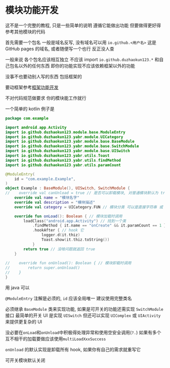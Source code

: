 # 模块功能开发

这不是一个完整的教程, 只是一些简单的说明
遵循它能做出功能 但要做得更好得参考其他模块的代码

首先需要一个包名 一般是域名反写, 没有域名可以用 `io.github.<用户名>` 这是 GitHub pages 的域名, 或者随便写一个也行 反正没人查

一般来说 各个包名应该相互独立 不应该 import `io.github.duzhaokun123.*` 和自己包名以外的任何东西
即你的功能实现不应该依赖框架以外的功能

没事不也要动别人写的东西 包括框架的

要动框架参考[框架功能开发](框架功能开发.md)

不对代码规范做要求 你的模块能工作就行

一个简单的 kotlin 例子是

```kotlin
package com.example

import android.app.Activity
import io.github.duzhaokun123.module.base.ModuleEntry
import io.github.duzhaokun123.yabr.module.UICategory
import io.github.duzhaokun123.yabr.module.base.BaseModule
import io.github.duzhaokun123.yabr.module.base.SwitchModule
import io.github.duzhaokun123.yabr.module.base.UISwitch
import io.github.duzhaokun123.yabr.utils.Toast
import io.github.duzhaokun123.yabr.utils.findMethod
import io.github.duzhaokun123.yabr.utils.paramCount

@ModuleEntry(
    id = "com.example.Example",
)
object Example : BaseModule(), UISwitch, SwitchModule {
//    override val canUnload = true // 是否可以卸载模块, 对普通模块默认为 true, 对 Core 模块默认为 false
    override val name = "模块名字"
    override val description = "模块描述"
    override val category = UICategory.FUN // 模块分类 可以是直接字符串 或 UICategory 伪枚举

    override fun onLoad(): Boolean { // 模块加载时调用
        loadClass("android.app.Activity") // 找到一个类
            .findMethod { it.name == "onCreate" && it.paramCount == 1 } // 找到一个方法
            .hookAfter { // hook 它
                logger.d(it.thiz)
                Toast.show(it.thiz.toString())
            }
        return true // 没啥问题就返回 true
    }
    
//    override fun onUnload(): Boolean { // 模块卸载时调用
//        return super.onUnload()
//    }
}
```

用 java 可以

`@ModuleEntry` 注解是必须的, `id` 应该全局唯一 建议使用完整类名

必须继承 `BaseModule` 类来实现功能, 如果是可开关的功能还需实现 `SwitchModule` 接口
最简单的开关 UI 是实现 `UISwitch` 但还可以实现 `UIComplex` 或 `UIActivity` 来提供更复杂的 UI

没必要在`onLoad`和`onUnload`中积极得处理异常和使用空安全调用(`?.`) 如果有多个互不相干的加载要做应该使用`multiLoadXxxSuccess`

`onUnload` 的默认实现是卸载所有 hook, 如果你有自己的需求就重写它

可开关模块默认关闭
